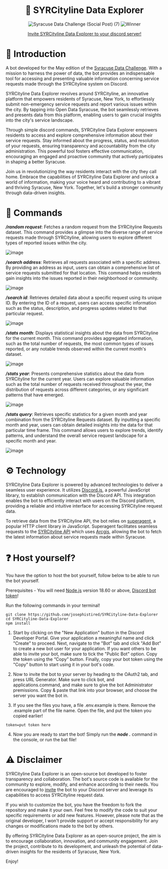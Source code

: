 <div align="center">

# 🤖 SYRCityline Data Explorer

![Syracuse Data Challenge (Social Post) (7)](https://github.com/josephistired/SYRCityline-Data-Explorer/assets/65987360/659127a0-cc59-4874-b9de-aa3aca14c4dd)
![Winner](https://data.syr.gov/pages/d5838bcbb4434ee39c82dbd13e06aa25)

</p>

[Invite SYRCityline Data Explorer to your discord server!](https://discord.com/api/oauth2/authorize?client_id=1105216861425127534&permissions=8&scope=bot%20applications.commands)

</div>

# 🧠 Introduction

A bot developed for the May edition of the [Syracuse Data Challenge](https://data.syr.gov/pages/data-challenge). With a mission to harness the power of data, the bot provides an indispensable tool for accessing and presenting valuable information concerning service requests made through the SYRCityline system on Discord.

SYRCityline Data Explorer revolves around SYRCityline, an innovative platform that empowers residents of Syracuse, New York, to effortlessly submit non-emergency service requests and report various issues within the city. By tapping into Open Data Syracuse, the bot seamlessly retrieves and presents data from this platform, enabling users to gain crucial insights into the city's service landscape.

Through simple discord commands, SYRCityline Data Explorer empowers residents to access and explore comprehensive information about their service requests. Stay informed about the progress, status, and resolution of your requests, ensuring transparency and accountability from the city administration. This powerful tool fosters effective communication, encouraging an engaged and proactive community that actively participates in shaping a better Syracuse.

Join us in revolutionizing the way residents interact with the city they call home. Embrace the capabilities of SYRCityline Data Explorer and unlock a world of information, making your voice heard and contributing to a vibrant and thriving Syracuse, New York. Together, let's build a stronger community through data-driven insights.

# 💬 Commands

**_/random request_**: Fetches a random request from the SYRCityline Requests dataset. This command provides a glimpse into the diverse range of service requests made through SYRCityline, allowing users to explore different types of reported issues within the city.

![image](https://github.com/josephistired/SYRCityline-Data-Explorer/assets/65987360/0d3c5d6a-6e11-45c8-a006-b083238840b9)

**_/search address_**: Retrieves all requests associated with a specific address. By providing an address as input, users can obtain a comprehensive list of service requests submitted for that location. This command helps residents gain insights into the issues reported in their neighborhood or community.

![image](https://github.com/josephistired/SYRCityline-Data-Explorer/assets/65987360/453d9a1f-a54b-4bec-87ff-920c11bd0878)

**_/search id_**: Retrieves detailed data about a specific request using its unique ID. By entering the ID of a request, users can access specific information such as the status, description, and progress updates related to that particular request.

![image](https://github.com/josephistired/SYRCityline-Data-Explorer/assets/65987360/1f4ea0c6-5e66-4f92-921e-bb9c038bd6a4)

**_/stats month_**: Displays statistical insights about the data from SYRCityline for the current month. This command provides aggregated information, such as the total number of requests, the most common types of issues reported, or any notable trends observed within the current month's dataset.

![image](https://github.com/josephistired/SYRCityline-Data-Explorer/assets/65987360/d349bf73-e1e3-44c2-a309-7afb8f11ec26)

**_/stats year_**: Presents comprehensive statistics about the data from SYRCityline for the current year. Users can explore valuable information such as the total number of requests received throughout the year, the distribution of requests across different categories, or any significant patterns that have emerged.

![image](https://github.com/josephistired/SYRCityline-Data-Explorer/assets/65987360/8426e386-206d-484d-856d-527000d452c2)

**_/stats query_**: Retrieves specific statistics for a given month and year combination from the SYRCityline Requests dataset. By inputting a specific month and year, users can obtain detailed insights into the data for that particular time frame. This command allows users to explore trends, identify patterns, and understand the overall service request landscape for a specific month and year.

![image](https://github.com/josephistired/SYRCityline-Data-Explorer/assets/65987360/5a3cb3fc-b151-4eed-b47e-0eb3180f173c)

# ⚙️ Technology

SYRCityline Data Explorer is powered by advanced technologies to deliver a seamless user experience. It utilizes [Discord.js](https://github.com/discordjs/discord.js), a powerful JavaScript library, to establish communication with the Discord API. This integration enables the bot to efficiently interact with users on the Discord platform, providing a reliable and intuitive interface for accessing SYRCityline request data.

To retrieve data from the SYRCityline API, the bot relies on [superagent](https://github.com/ladjs/superagent), a popular HTTP client library in JavaScript. Superagent facilitates seamless requests to the [SYRCityline API](https://data.syr.gov/datasets/0d58a53ccb22457990161d756ed8a870_0/api) which uses [Arcgis](https://developers.arcgis.com/rest/), allowing the bot to fetch the latest information about service requests made within Syracuse.

# ❓ Host yourself?

You have the option to host the bot yourself, follow below to be able to run the bot yourself.

Prerequisites - You will need [Node.js](https://nodejs.org/en/download) version 18.60 or above, [Discord bot token](https://discord.com/developers/applications)!

Run the following commands in your terminal!

```
git clone https://github.com/josephistired/SYRCityline-Data-Explorer
cd SYRCityline-Data-Explorer
npm install
```

1. Start by clicking on the "New Application" button in the Discord Developer Portal.
   Give your application a meaningful name and click "Create" to proceed.
   Next, navigate to the "Bot" tab and click "Add Bot" to create a new bot user for your application.
   If you want others to be able to invite your bot, make sure to tick the "Public Bot" option.
   Copy the token using the “Copy” button.
   Finally, copy your bot token using the "Copy" button to start using it in your bot's code.

2. Now to invite the bot to your server by heading to the OAuth2 tab, and press URL Generator. Make sure to click bot, and applications.command, and make sure to give the bot Administrator premissions. Copy & paste that link into your browser, and choose the server you want the bot in.

3. If you see the files you have, a file .env.example is there. Remove the .example part of the file name. Open the file, and put the token you copied earlier!

```
token=put token here
```

4. Now you are ready to start the bot! Simply run the **_node ._** command in the console, or run the bat file!

# ⚠️ Disclaimer

SYRCityline Data Explorer is an open-source bot developed to foster transparency and collaboration. The bot's source code is available for the community to explore, modify, and enhance according to their needs. You are encouraged to [invite](https://discord.com/api/oauth2/authorize?client_id=1105216861425127534&permissions=8&scope=bot%20applications.commands) the bot to your Discord server and leverage its capabilities to access SYRCityline request data.

If you wish to customize the bot, you have the freedom to fork the repository and make it your own. Feel free to modify the code to suit your specific requirements or add new features. However, please note that as the original developer, I won't provide support or accept responsibility for any changes or modifications made to the bot by others.

By offering SYRCityline Data Explorer as an open-source project, the aim is to encourage collaboration, innovation, and community engagement. Join the project, contribute to its development, and unleash the potential of data-driven insights for the residents of Syracuse, New York.

Enjoy!
